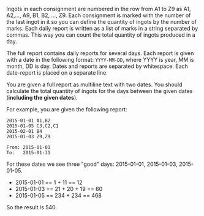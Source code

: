 Ingots in each consignment are numbered in the row from A1 to Z9 as A1, A2,..., A9, B1, B2, ..., Z9. 
Each consignment is marked with the number of the last ingot in it so you can define the quantity of ingots by the number of marks.
Each daily report is written as a list of marks in a string separated by commas.
This way you can count the total quantity of ingots produced in a day.

The full report contains daily reports for several days.
Each report is given with a date in the following format:
`YYYY-MM-DD`, where YYYY is year, MM is month, DD is day.
Dates and reports are separated by whitespace. Each date-report is placed on a separate line.

You are given a full report as multiline text with two dates.
You should calculate the total quantity of ingots for the days between the given dates (**including the given dates**).

For example, you are given the following report:

```
2015-01-01 A1,B2
2015-01-05 C3,C2,C1
2015-02-01 B4
2015-01-03 Z9,Z9

From: 2015-01-01
To:   2015-01-31
```

For these dates we see three "good" days: 2015-01-01, 2015-01-03, 2015-01-05.
- 2015-01-01 == 1 + 11 == 12
- 2015-01-03 == 21 + 20 + 19 == 60
- 2015-01-05 == 234 + 234 == 468

So the result is 540.
